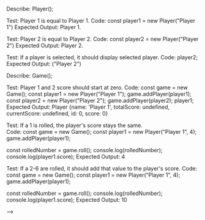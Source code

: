 Describe: Player();

Test: Player 1 is equal to Player 1.
Code: 
  const player1 = new Player("Player 1")
Expected Output: Player 1.

Test: Player 2 is equal to Player 2.
Code: 
  const player2 = new Player("Player 2")
Expected Output: Player 2.

Test: If a player is selected, it should display selected player.
Code:
  player2;
Expected Output: ("Player 2")

Describe: Game();

Test: Player 1 and 2 score should start at zero.
Code: 
  const game = new Game();
  const player1 = new Player("Player 1");
  game.addPlayer(player1);
  const player2 = new Player("Player 2");
  game.addPlayer(player2);
  player1;
Expected Output: 
  Player {name: 'Player 1', totalScore: undefined, currentScore: undefined, id: 0, score: 0}

Test: If a 1 is rolled, the player's score stays the same.  
Code: 
  const game = new Game();
  const player1 = new Player("Player 1", 4);
  game.addPlayer(player1);
  
  const rolledNumber = game.roll();
  console.log(rolledNumber);
  console.log(player1.score);
Expected Output: 4

Test: If a 2-6 are rolled, it should add that value to the player's score. 
Code:
  const game = new Game();
  const player1 = new Player("Player 1", 4);
  game.addPlayer(player1);

  const rolledNumber = game.roll();
  console.log(rolledNumber);
  console.log(player1.score);
Expected Output: 10

<!-- Test: It should end the player's turn if they choose to "hold." 
Code:
Expected Output: -->
 -->



<!-- 
Test: It should start with player id 0
Code: 

Test: It should generate a random number between 1 and 6. 

Test: It should change turns to the next player by id value when a 1 is rolled. 

Test: It should add the value of any other roll to the player's score.
 -->




<!-- Describe: Game();

Test: Both players start at 0 points. 
Code:  -->





<!-- Game
players
currentplayers
dice value
total score -->
